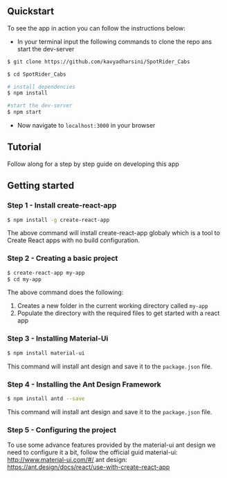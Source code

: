 
## Quickstart

To see the app in action you can follow the instructions below:

* In your terminal input the following commands to clone the repo ans start the dev-server

```sh
$ git clone https://github.com/kavyadharsini/SpotRider_Cabs

$ cd SpotRider_Cabs

# install dependencies
$ npm install

#start the dev-server
$ npm start
```

* Now navigate to `localhost:3000` in your browser


## Tutorial

Follow along for a step by step guide on developing this app

## Getting started

### Step 1 - Install create-react-app

```sh
$ npm install -g create-react-app
```

The above command will install create-react-app globaly which is a tool to Create React apps with no build configuration.

### Step 2 - Creating a basic project

```sh
$ create-react-app my-app
$ cd my-app
```

The above command does the following:

1. Creates a new folder in the current working directory called `my-app`
2. Populate the directory with the required files to get started with a react app

### Step 3 - Installing Material-Ui

```sh
$ npm install material-ui
```
This command will install ant design and save it to the `package.json` file.

### Step 4 - Installing the Ant Design Framework

```sh
$ npm install antd --save
```

This command will install ant design and save it to the `package.json` file.

### Step 5 - Configuring the project

To use some advance features provided by the material-ui ant design we need to configure it a bit, follow the official guid material-ui: http://www.material-ui.com/#/ ant design: https://ant.design/docs/react/use-with-create-react-app

